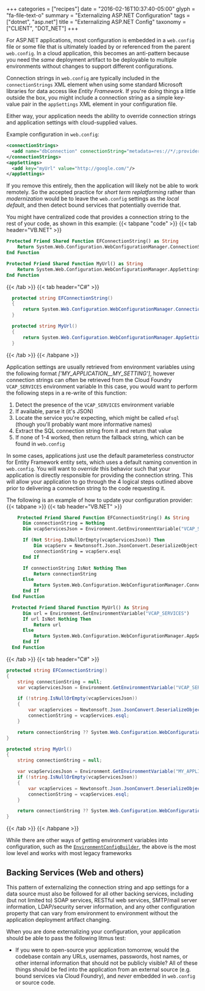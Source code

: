 +++
categories = ["recipes"]
date = "2016-02-16T10:37:40-05:00"
glyph = "fa-file-text-o"
summary = "Externalizing ASP.NET Configuration"
tags = ["dotnet", "asp.net"]
title = "Externalizing ASP.NET Config"
taxonomy = ["CLIENT", "DOT_NET"]
+++

For ASP.NET applications, most configuration is embedded in a `web.config` file or some file that is ultimately loaded by or referenced from the parent `web.config`. In a cloud application, this becomes an anti-pattern because you need the _same_ deployment artifact to be deployable to multiple environments without changes to support different configurations.

Connection strings in `web.config` are typically included in the `connectionStrings` XML element when using some standard Microsoft libraries for data access like _Entity Framework_. If you're doing things a little outside the box, you might include a connection string as a simple key-value pair in the `appSettings` XML element in your configuration file.

Either way, your application needs the ability to override connection strings and application settings with cloud-supplied values.

Example configuration in `web.config`:

```xml
<connectionStrings>
  <add name="dbConnection" connectionString="metadata=res://*/;provider=System.Data.SqlClient;provider connection string=`Data Source=....`"/>
</connectionStrings>
<appSettings>
  <add key="myUrl" value="http://google.com/"/>
</appSettings>
```


If you remove this entirely, then the application will likely not be able to work remotely. So the accepted practice for _short term replatforming_ rather than _modernization_ would be to leave the `web.config` settings as the _local default_, and then detect bound services that potentially override that.

You might have centralized code that provides a connection string to the rest of your code, as shown in this example:
{{< tabpane "code" >}}
  {{< tab header="VB.NET" >}}
  ```vb
  Protected Friend Shared Function EFConnectionString() as String
      Return System.Web.Configuration.WebConfigurationManager.ConnectionStrings("EFSQLConnStr").ConnectionString
  End Function

  Protected Friend Shared Function MyUrl() as String
      Return System.Web.Configuration.WebConfigurationManager.AppSettings("MyUrl")
  End Function
  ```
  {{< /tab >}}
  {{< tab header="C#" >}}
  ```csharp
    protected string EFConnectionString()
    {
        return System.Web.Configuration.WebConfigurationManager.ConnectionStrings["EFSQLConnStr"].ConnectionString;
    }

    protected string MyUrl()
    {
        return System.Web.Configuration.WebConfigurationManager.AppSettings["MyUrl"];
    }
  ```
  {{< /tab >}}
{{< /tabpane >}}

Application settings are usually retrieved from environment variables using the following format _['MY_APPLICATION__MY_SETTING']_, however connection strings can often be retrieved from the Cloud Foundry `VCAP_SERVICES` environment variable
In this case, you would want to perform the following steps in a re-write of this function:

1. Detect the presence of the `VCAP_SERVICES` environment variable
2. If available, parse it (it's JSON)
3. Locate the service you're expecting, which might be called `efsql` (though you'll probably want more informative names)
4. Extract the SQL connection string from it and return that value
5. If none of 1-4 worked, then return the fallback string, which can be found in `web.config`

In some cases, applications just use the default parameterless constructor for Entity Framework entity sets, which uses a default naming convention in `web.config`. You will want to _override_ this behavior such that your application is directly responsible for providing the connection string. This will allow your application to go through the 4 logical steps outlined above prior to delivering a connection string to the code requesting it.

The following is an example of how to update your configuration provider:
{{< tabpane >}}
  {{< tab header="VB.NET" >}}
  ```vb
      Protected Friend Shared Function EFConnectionString() As String
        Dim connectionString = Nothing
        Dim vcapServicesJson = Environment.GetEnvironmentVariable("VCAP_SERVICES")

        If (Not String.IsNullOrEmpty(vcapServicesJson)) Then
            Dim vcapServ = Newtonsoft.Json.JsonConvert.DeserializeObject(Of VcapServices)(vcapServicesJson)
            connectionString = vcapServ.esql
        End If

        If connectionString IsNot Nothing Then
            Return connectionString
        Else
            Return System.Web.Configuration.WebConfigurationManager.ConnectionStrings("EFSQLConnStr").ConnectionString
        End If
    End Function

    Protected Friend Shared Function MyUrl() As String
        Dim url = Environment.GetEnvironmentVariable("VCAP_SERVICES")
        If url IsNot Nothing Then
            Return url
        Else
            Return System.Web.Configuration.WebConfigurationManager.AppSettings("MyUrl")
        End If
    End Function
  ```
  {{< /tab >}}
  {{< tab header="C#" >}}
  ```csharp
  protected string EFConnectionString()
  {
      string connectionString = null;
      var vcapServicesJson = Environment.GetEnvironmentVariable("VCAP_SERVICES");

      if (!string.IsNullOrEmpty(vcapServicesJson))
      {
          var vcapServices = Newtonsoft.Json.JsonConvert.DeserializeObject<VcapServices>(vcapServicesJson);
          connectionString = vcapServices.esql;
      }

      return connectionString ?? System.Web.Configuration.WebConfigurationManager.ConnectionStrings["EFSQLConnStr"].ConnectionString;
  }

  protected string MyUrl()
  {
      string connectionString = null;

      var vcapServicesJson = Environment.GetEnvironmentVariable("MY_APPLICATION__MY_URL");
      if (!string.IsNullOrEmpty(vcapServicesJson))
      {
          var vcapServices = Newtonsoft.Json.JsonConvert.DeserializeObject<VcapServices>(vcapServicesJson);
          connectionString = vcapServices.esql;
      }

      return connectionString ?? System.Web.Configuration.WebConfigurationManager.ConnectionStrings["MyUrl"].ConnectionString;
  }
  ```
  {{< /tab >}}
{{< /tabpane >}}

While there are other ways of getting environment variables into configuration, such as the [`EnvironmentConfigBuilder`](https://github.com/aspnet/MicrosoftConfigurationBuilders#environmentconfigbuilder), the above is the most low level and works with most legacy frameworks


## Backing Services (Web and others)

This pattern of externalizing the connection string and app settings for a data source must also be followed for all other backing services, including (but not limited to) SOAP services, RESTful web services, SMTP/mail server information, LDAP/security server information, and any other configuration property that can vary from environment to environment without the application deployment artifact changing.

When you are done externalizing your configuration, your application should be able to pass the following litmus test:

* If you were to open-source your application tomorrow, would the codebase contain any URLs, usernames, passwords, host names, or other internal information that should not be publicly visible? All of these things should be fed into the application from an external source (e.g. bound services via Cloud Foundry), and _never_ embedded in `web.config` or source code.
